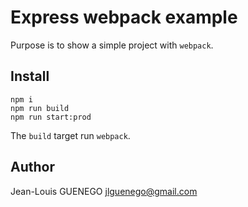 # Express webpack example

Purpose is to show a simple project with `webpack`.

## Install

```
npm i
npm run build
npm run start:prod
```

The `build` target run `webpack`.

## Author

Jean-Louis GUENEGO <jlguenego@gmail.com>
